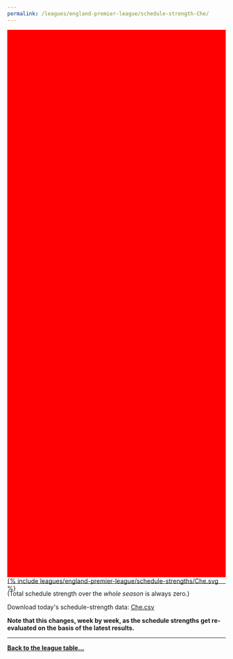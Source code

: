 ```yaml
---
permalink: /leagues/england-premier-league/schedule-strength-Che/
---
```


<style>
.svg-wrap {
    background-color:red;
    height:0;
    padding-top:250%; /* 350px/550px */
    position: relative;
}

svg {
    background-color: white;
    height: 100%;
    display:block;
    width: 100%;
    position: absolute;
    top:0;
    left:0;
}
</style>


<div class="svg-wrap">
{% include leagues/england-premier-league/schedule-strengths/Che.svg %}
</div>

-----

(Total schedule strength over the *whole season* is always zero.)


Download today's schedule-strength data: [Che.csv](/assets/leagues/england-premier-league/2021/schedule-strengths/Che.csv)

**Note that this changes, week by week, as the schedule strengths get re-evaluated on the
basis of the latest results.**

-----

[**Back to the league table...**](/leagues/england-premier-league)



